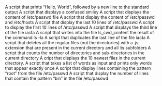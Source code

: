  A script that prints “Hello, World”, followed by a new line to the standard output
A  script that displays a confused smiley
A script that displays the content of /etc/passwd file
A script that display the content of /etc/passwd and /etc/hosts
A script that display the last 10 lines of /etc/passwd
A script to display the first 10 lines of /etc/passwd
A script that displays the third line of the file iacta
A script that writes into the file ls_cwd_content the result of the command ls -la
A script that duplicates the last line of the file iacta
A script that deletes all the regular files (not the directories) with a .js extension that are present in the current directory and all its subfolders
A script that counts the number of directories and sub-directories in the current directory
A cript that displays the 10 newest files in the current directory.
A script that takes a list of words as input and prints only words that appear exactly once
A script that display lines containing the pattern “root” from the file /etc/passwd
A script that display the number of lines that contain the pattern “bin” in the file /etc/passwd
